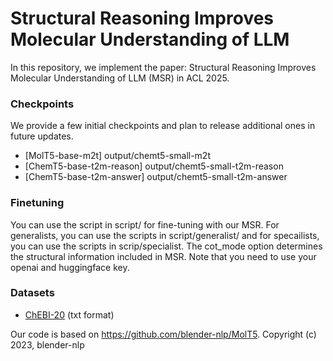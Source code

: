 # Structural Reasoning Improves Molecular Understanding of LLM

In this repository, we implement the paper: Structural Reasoning Improves Molecular Understanding of LLM (MSR) in ACL 2025.

### Checkpoints
We provide a few initial checkpoints and plan to release additional ones in future updates.

+ [MolT5-base-m2t] output/chemt5-small-m2t
+ [ChemT5-base-t2m-reason] output/chemt5-small-t2m-reason
+ [ChemT5-base-t2m-answer] output/chemt5-small-t2m-answer

### Finetuning 
You can use the script in script/ for fine-tuning with our MSR.
For generalists, you can use the scripts in script/generalist/ and for specailists, you can use the scripts in scrip/specialist.
The cot_mode option determines the structural information included in MSR.
Note that you need to use your openai and huggingface key.


### Datasets
 - [ChEBI-20](https://github.com/blender-nlp/MolT5/tree/main/ChEBI-20_data) (txt format)


Our code is based on https://github.com/blender-nlp/MolT5.
Copyright (c) 2023, blender-nlp
